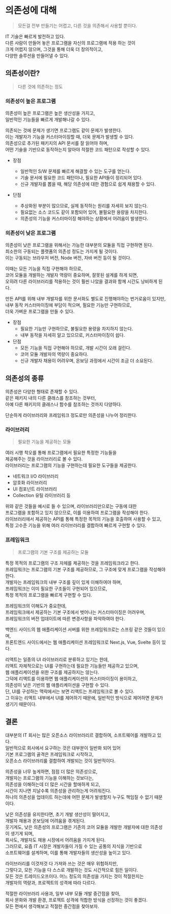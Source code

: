 # 의존성에 대해

> 모든걸 전부 만들기는 어렵고, 다른 것을 의존해서 사용할 뿐이다.

IT 기술은 빠르게 발전하고 있다.\
다른 사람이 만들어 놓은 프로그램을 자신의 프로그램에 적용 하는 것이\
크게 어렵지 않으며, 그것을 통해 더욱 더 창의적이고,\
다양한 솔루션을 만들어낼 수 있다.

## 의존성이란?

> 다른 것에 의존하는 정도

### 의존성이 높은 프로그램

의존성이 높은 프로그램은 높은 생산성을 가지고,\
일반적인 기능들을 빠르게 개발해나갈 수 있다.

의존되는 것에 문제가 생기면 프로그램도 같이 문제가 발생한다.\
이는 개발자가 기능을 커스터마이징할 때, 더욱 문제가 발생할 수 있다.\
의존성으로 추가된 패키지의 API 문서를 잘 읽어야 하며,\
어떤 기술을 기반으로 동작하는지 알아야 적절한 코드 패턴으로 작성할 수 있다.

- 장점
  - 일반적인 S/W 문제를 빠르게 해결할 수 있는 도구를 얻는다.
  - 기술 문서에 필요한 코드 패턴이나, 필요한 API들이 정리되어 있다.
  - 신규 개발자를 뽑을 때, 해당 의존성에 대한 경험으로 쉽게 채용할 수 있다.

- 단점
  - 추상화된 부분이 많으므로, 실제 동작하는 원리를 자세히 보지 않는다.
  - 필요없는 소스 코드도 같이 포함되어 있어, 불필요한 용량을 차지한다.
  - 의존성의 기능을 커스터마이징 해야하는 상황에서 어려움이 발생한다.

### 의존성이 낮은 프로그램

의존성이 낮은 프로그램을 위해서는 가능한 대부분의 모듈을 직접 구현하면 된다.\
최소한의 구동되는 플랫폼의 의존성 정도는 가지게 될 것이다.\
이는 구동되는 브라우저 버전, Node 버전, 자바 버전 등이 될 것이다.

이때는 모든 기능을 직접 구현해야 하므로,\
코어 모듈을 개발하는 개발자 역량이 중요하며, 잘못된 설계를 하게 되면,\
오히려 다른 라이브러리를 적용하는 것이 훨씬 나았을 결과와 함께 시간도 낭비하게 된다.

만든 API를 위해 내부 개발자를 위한 문서화도 별도로 진행해야하는 번거로움이 있지만,\
내부 동작 커스터마이징에 부담이 적으며, 필요한 기능만 구현하므로,\
더욱 가벼운 프로그램을 만들 수 있다.

- 장점
  - 필요한 기능만 구현하므로, 불필요한 용량을 차지하지 않는다.
  - 내부 동작을 자세히 알고 있으므로, 커스터마이징이 쉽다.
- 단점
  - 모든 기능을 직접 구현해야 하므로, 개발 시간이 오래 걸린다.
  - 코어 모듈 개발자의 역량이 중요하다.
  - 신규 개발자 채용이 어려우며, 온보딩 과정에서 시간이 조금 더 소요된다.

## 의존성의 종류

의존성은 다양한 형태로 존재할 수 있다.\
같은 패키지 내의 다른 클래스를 참조하는 것부터,\
아예 다른 패키지의 클래스나 함수를 참조하는 것까지 다양하다.

단순하게 라이브러리와 프레임워크 정도로만 의존성을 나누어 정리한다.

### 라이브러리

> 필요한 기능을 제공하는 모듈

여러 시행 착오를 통해 프로그램에서 필요한 특정한 기능들을\
제공해주는 것을 라이브러리로 볼 수 있다.\
라이브러리는 프로그램의 기능을 구현하는데 필요한 도구들을 제공한다.

- 네트워크 I/O 라이브러리
- 암호화 라이브러리
- UI 컴포넌트 라이브러리
- Collection 유틸 라이브러리 등

위와 같은 것들을 예시로 들 수 있으며, 라이브러리만으로는 구동에 대한\
프로그램을 포함하고 있지 않으므로, 이를 이용하여 프로그램을 작성해야 한다.\
라이브러리에서 제공하는 API를 통해 특정한 목적의 기능을 호출하여 사용할 수 있고,\
특정 고수준 기능을 위해 여러 라이브러리를 결합하여 빠르게 구현할 수 있다.

### 프레임워크

> 프로그램의 기본 구조를 제공하는 모듈

특정 목적의 프로그램의 구조 자체를 제공하는 것을 프레임워크라고 한다.\
프레임워크는 프로그램의 기본 구조를 제공하므로, 그 구조에 맞게 프로그램을 작성해야 한다.\
개발자는 프레임워크의 내부 구조를 깊이 있게 이해하여야 하며,\
프레임워크는 이미 필요한 구조들이 구현되어 있으므로,\
특정 목적의 프로그램을 빠르게 구현할 수 있다.

프레임워크의 이해도가 중요한데,\
프레임워크에서 제공하는 기본 구조에서 벗어나는 커스터마이징은 어려우며,\
프레임워크의 버전 업데이트에 따른 변경사항을 파악하여야 한다.

백엔드 사이드의 웹 애플리케이션 서버를 위한 프레임워크로는 스프링 같은 것들이 있으며,\
프론트엔드 사이드에서는 웹 애플리케이션 프레임워크로 Next.js, Vue, Svelte 등이 있다.

리액트는 일종의 UI 라이브러리로 분류하고 있기는 한데,\
리액트 자체적으로는 UI를 구현하는데 필요한 기능들만 제공하고 있으며,\
웹 애플리케이션을 위한 구조를 제공하지는 않는다.\
그덕에 리액트를 이용하면 웹 애플리케이션의 커스터마이징이 용이하고,\
의존성이 낮은 기반의 웹 애플리케이션을 구현할 수 있다.\
단, UI를 구성하는 맥락에서는 보면 리액트는 프레임워크로 볼 수 있다.\
그 이유는 리액트 내부에서 UI를 제어하기 때문에, 일반적인 방식으로 제어하면 문제가 생기기 때문이다.

## 결론

대부분의 IT 회사는 많은 오픈소스 라이브러리르 결합하여, 소프트웨어를 개발하고 있다.\
일반적으로 회사에서 요구하는 것은 대부분이 일반화 되어 있어\
기본 프로그램의 골격은 프레임워크로 시작하고,\
오픈소스 라이브러리룰 결합하여 개발되는 것이 일반적이다.

의존성을 너무 높게하면, 점점 더 많은 의존성으로,\
개발자는 프로그램의 기능을 이해하는 것보다는,\
의존성을 이해하는데 더 많은 시간을 할애하게 되고,\
시간이 지나면 지날수록 의존성을 관리하는게 어려워진다.\
하나의 의존성을 업데이트 하는데에 어떤 문제가 발생할지 누구도 책임질 수 없기 때문이다.

낮은 의존성을 유지한다면, 초기 개발 생산성이 떨어지고,\
개발자 채용과 온보딩에 어려움을 겪게된다.\
웃기게도, 낮은 의존성의 프로그램은 기존의 코어 모듈을 개발한 개발자에 대한 의존성이 생기게 되며,\
회사도, 개발자도 채용 시장에서 어려움을 가지게 된다.\
그러므로, 요즘 IT 시장은 개발자들이 가질 수 있는 공통의 지식을 기반으로\
소프트웨어를 설계하며, 이를 통해 개발자들의 생산성을 높이고 있다.

라이브러리를 이것저것 다 가져와 쓰는 것은 매우 위험하지만,\
그렇다고, 모든 기능을 다 스스로 개발하는 것도 시간적으로 힘든 일이다.\
모든 것은 트레이드오프이다. 어느 정도의 의존성을 가지는 것이 적절한지는\
개발자의 역량과, 프로젝트의 성격에 따라 다르다.

적절한 라이브러리 사용과, 일부 내부 모듈 개발 중간점을 찾아,\
회사 문화와 개발 환경, 프로젝트 성격에 적합한 방식을 선정하는 것이 좋겠다.\
모든 편에서 생각해보고 적절한 중간점을 찾아보자.
